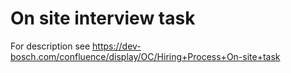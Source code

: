 # On site interview task

For description see https://dev-bosch.com/confluence/display/OC/Hiring+Process+On-site+task
